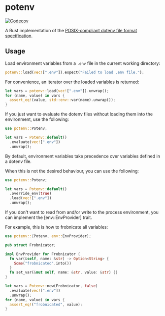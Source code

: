 # potenv

[![Codecov](https://img.shields.io/codecov/c/github/ju1ius/potenv?style=for-the-badge)](https://codecov.io/gh/ju1ius/potenv)

A Rust implementation of the [POSIX-compliant dotenv file format specification](https://github.com/php-xdg/dotenv-spec).

## Usage

Load environment variables from a `.env` file in the current working directory:

```rust
potenv::load(vec![".env"]).expect("Failed to load .env file.");
```

For convenience, an iterator over the loaded variables is returned:

```rust
let vars = potenv::load(vec![".env"]).unwrap();
for (name, value) in vars {
  assert_eq!(value, std::env::var(name).unwrap());
}
```

If you just want to evaluate the dotenv files without loading them into the environment, use the following:

```rust
use potenv::Potenv;

let vars = Potenv::default()
  .evaluate(vec![".env"])
  .unwrap();
```

By default, environment variables take precedence over variables defined in a dotenv file.

When this is not the desired behaviour, you can use the following:

```rust
use potenv::Potenv;

let vars = Potenv::default()
  .override_env(true)
  .load(vec![".env"])
  .unwrap();
```

If you don't want to read from and/or write to the process environment,
you can implement the [env::EnvProvider] trait.

For example, this is how to frobnicate all variables:

```rust
use potenv::{Potenv, env::EnvProvider};

pub struct Frobnicator;

impl EnvProvider for Frobnicator {
  fn var(&self, name: &str) -> Option<String> {
    Some("frobnicated".into())
  }
  fn set_var(&mut self, name: &str, value: &str) {}
}

let vars = Potenv::new(Frobnicator, false)
  .evaluate(vec![".env"])
  .unwrap();
for (name, value) in vars {
  assert_eq!("frobnicated", value);
}
```
